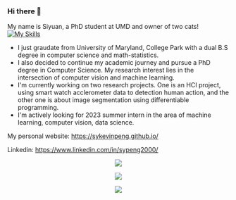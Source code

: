 ### Hi there 👋
My name is Siyuan, a PhD student at UMD and owner of two cats! <br />
[![My Skills](https://skillicons.dev/icons?i=py,pytorch,tensorflow,blender,figma&theme=light)](https://skillicons.dev)<br />

- I just graudate from University of Maryland, College Park with a dual B.S degree in computer science and math-statistics.
- I also decided to continue my academic journey and pursue a PhD degree in Computer Science. My research interest lies in the intersection of computer vision and machine learning.
- I'm currently working on two research projects. One is an HCI project, using smart watch acclerometer data to detection human action, and the other one is about image segmentation using differentiable programming. 
- I'm actively looking for 2023 summer intern in the area of machine learning, computer vision, data science.

My personal website: <a href="https://sykevinpeng.github.io/">https://sykevinpeng.github.io/</a>

Linkedin: <a href="https://www.linkedin.com/in/sypeng2000/">https://www.linkedin.com/in/sypeng2000/</a>

<p align="center">
<img src="https://github-readme-stats.vercel.app/api?username=syKevinPeng">
</p>

<p align="center">
<img src="https://github-readme-stats.vercel.app/api/top-langs/?username=syKevinPeng&layout=compact">
</p>

<p align="center">
<img src="https://github-readme-stats.vercel.app/api/wakatime?username=@syKevinPeng">
</p>
